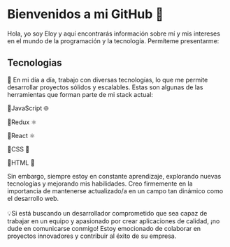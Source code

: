# Bienvenidos a mi GitHub 👋
Hola, yo soy Eloy y aquí encontrarás información sobre mí y mis intereses en el mundo de la programación y la tecnología. Permíteme presentarme:

## Tecnologias
💼 En mi día a día, trabajo con diversas tecnologías, lo que me permite desarrollar proyectos sólidos y escalables. Estas son algunas de las herramientas que forman parte de mi stack actual:

🔽JavaScript 🌐

🔼Redux ⚛️

🔽React ⚛️

🔼CSS 🎨

🔽HTML 📝



Sin embargo, siempre estoy en constante aprendizaje, explorando nuevas tecnologías y mejorando mis habilidades. Creo firmemente en la importancia de mantenerse actualizado/a en un campo tan dinámico como el desarrollo web.
<br><br>
💡Si está buscando un desarrollador comprometido que sea capaz de trabajar en un equipo y apasionado por crear aplicaciones de calidad, ¡no dude en comunicarse conmigo! Estoy emocionado de colaborar en proyectos innovadores y contribuir al éxito de su empresa.